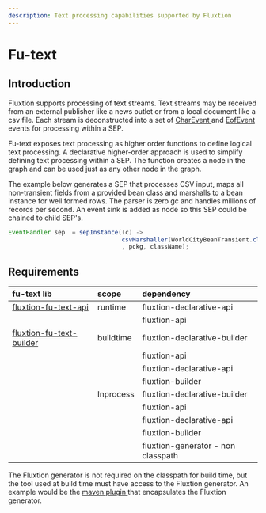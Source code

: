 ```yaml
---
description: Text processing capabilities supported by Fluxtion
---
```


# Fu-text

## Introduction

Fluxtion supports processing of text streams. Text streams may be received from an external publisher like a news outlet or from a local document like a csv file. Each stream is deconstructed into a set of [CharEvent ](https://github.com/v12technology/fluxtion/blob/master/extensions/fu-text/api/src/main/java/com/fluxtion/ext/futext/api/event/CharEvent.java)and [EofEvent ](https://github.com/v12technology/fluxtion/blob/master/extensions/fu-text/api/src/main/java/com/fluxtion/ext/futext/api/event/EofEvent.java) events for processing within a SEP.

Fu-text exposes text processing as higher order functions to define logical text processing. A declarative higher-order approach is used to simplify defining text processing within a SEP.  The function creates a node in the graph and can be used just as any other node in the graph.

The example below generates a SEP that processes CSV input, maps all non-transient fields from a provided bean class and marshalls to a bean instance for well formed rows. The parser is zero gc and handles millions of records per second. An event sink is added as node so this SEP could be chained to child SEP's.

```java
EventHandler sep  = sepInstance((c) -> 
                                csvMarshaller(WorldCityBeanTransient.class).build()
                                , pckg, className);
```



## Requirements

| fu-text lib | scope | dependency |
| :--- | :--- | :--- |
| [fluxtion-fu-text-api](https://github.com/v12technology/fluxtion/tree/master/extensions/fu-text/api) | runtime | fluxtion-declarative-api |
|  |  | fluxtion-api |
| [fluxtion-fu-text-builder](https://github.com/v12technology/fluxtion/tree/master/extensions/fu-text/builder/src/main/java/com/fluxtion/ext/futext/builder) | buildtime | fluxtion-declarative-builder |
|  |  | fluxtion-api |
|  |  | fluxtion-declarative-api |
|  |  | fluxtion-builder |
|  | Inprocess | fluxtion-declarative-builder |
|  |  | fluxtion-api |
|  |  | fluxtion-declarative-api |
|  |  | fluxtion-builder |
|  |  | fluxtion-generator - non classpath |

The Fluxtion generator is not required on the classpath for build time, but the tool used at build time must have access to the Fluxtion generator. An example would be the [maven plugin ](../../tools/maven-plugin.md)that encapsulates the Fluxtion generator.



